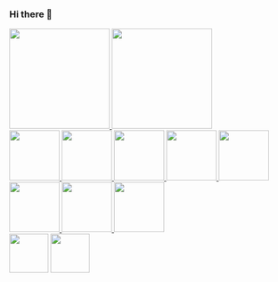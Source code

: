 ### Hi there 👋

<!--
**DiegoJustino-lab1/DiegoJustino-lab1** is a ✨ _special_ ✨ repository because its `README.md` (this file) appears on your GitHub profile.

Here are some ideas to get you started:

- 🔭 I’m currently working on ...
 🌱 I’m currently learning languages ​​for embedded systems and eletronic systems
- 👯 I’m looking to collaborate on ...
- 🤔 I’m looking for help with ...
- 💬 Ask me about ...
📫 How to reach me: diegojsilva01@outlook.com
- 😄 Pronouns: ...
- ⚡ Fun fact: ...
-->

<div>
<a href="https://github.com/DiegoJustino-lab1">
<img height="180em" src="https://github-readme-stats.vercel.app/api?username=DiegoJustino-lab1&show_icons-true&theme-dracula@include_all_commits=true&count_private-true"> <img height="180em" src="https://github-readme-stats.vercel.app/api/top-langs/?username=DiegoJustino-lab1&layout-compact&langs_count=16&theme-dracula"/>
</div>

<div>
<img height="90em" src="https://res.cloudinary.com/practicaldev/image/fetch/s--wBm4qEwJ--/c_limit,f_auto,fl_progressive,q_80,w_192/https://dev-to-uploads.s3.amazonaws.com/uploads/badge/badge_image/25/c-sticker.png"/>
<img height="90em" src="https://th.bing.com/th/id/OIG.2LrI5lCNprcBvBgTwG0n?pid=ImgGn"/>
<img height="90em" src="https://res.cloudinary.com/practicaldev/image/fetch/s--M7exMqsc--/c_limit,f_auto,fl_progressive,q_80,w_192/https://dev-to-uploads.s3.amazonaws.com/uploads/badge/badge_image/20/57795360-bec24f00-7713-11e9-9516-20f5f5d0f034.png"/>
<img height="90em" src="https://res.cloudinary.com/practicaldev/image/fetch/s--lEdEv2Wt--/c_limit,f_auto,fl_progressive,q_80,w_192/https://dev-to-uploads.s3.amazonaws.com/uploads/badge/badge_image/19/57803385-45802780-7726-11e9-84d9-2e4c4ca8bcdb.png"/>
<img height="90em" src="https://res.cloudinary.com/practicaldev/image/fetch/s--twsZDLZV--/c_limit,f_auto,fl_progressive,q_80,w_192/https://dev-to-uploads.s3.amazonaws.com/uploads/badge/badge_image/95/cpp_logo.png"/>
 <img height="90em" src="https://res.cloudinary.com/practicaldev/image/fetch/s--fC8GTFme--/c_limit,f_auto,fl_progressive,q_80,w_192/https://dev-to-uploads.s3.amazonaws.com/uploads/badge/badge_image/16/js-badge.png"/>
<img height="90em" src="https://cdn.icon-icons.com/icons2/2699/PNG/512/postgresql_vertical_logo_icon_168900.png"/>
<img height="90em" src="https://i.redd.it/tu3gt6ysfxq71.png"/>
</div>

<div>  <a href="mailto:diegojsilva01@outlook.com"><img height="70em "src="https://img.shields.io/badge/Microsoft_Outlook-0078D4?style=for-the-badge&logo=microsoft-outlook&logoColor=white" target="_blank"></a> 
 <a href="https://www.linkedin.com/in/diego-justino-849b201b8 " target="blank"><img height="70em" src="https://img.shields.io/badge/LinkedIn-0077B5?style=for-the-badge&logo=linkedin&logoColor=white" target="_blank"></a>   </div>

